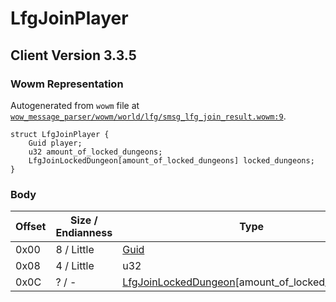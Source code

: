 # LfgJoinPlayer

## Client Version 3.3.5

### Wowm Representation

Autogenerated from `wowm` file at [`wow_message_parser/wowm/world/lfg/smsg_lfg_join_result.wowm:9`](https://github.com/gtker/wow_messages/tree/main/wow_message_parser/wowm/world/lfg/smsg_lfg_join_result.wowm#L9).
```rust,ignore
struct LfgJoinPlayer {
    Guid player;
    u32 amount_of_locked_dungeons;
    LfgJoinLockedDungeon[amount_of_locked_dungeons] locked_dungeons;
}
```
### Body

| Offset | Size / Endianness | Type | Name | Description | Comment |
| ------ | ----------------- | ---- | ---- | ----------- | ------- |
| 0x00 | 8 / Little | [Guid](../spec/packed-guid.md) | player |  |  |
| 0x08 | 4 / Little | u32 | amount_of_locked_dungeons |  |  |
| 0x0C | ? / - | [LfgJoinLockedDungeon](lfgjoinlockeddungeon.md)[amount_of_locked_dungeons] | locked_dungeons |  |  |

